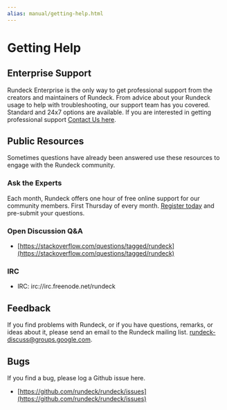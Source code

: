 ```yaml
---
alias: manual/getting-help.html
---
```

# Getting Help

## Enterprise Support

Rundeck Enterprise is the only way to get professional support from the creators and maintainers of Rundeck. From advice about your Rundeck usage to help with troubleshooting, our support team has you covered. Standard and 24x7 options are available.  If you are interested in getting professional support [Contact Us here](https://www.rundeck.com/contact).

## Public Resources

Sometimes questions have already been answered use these resources to engage with the Rundeck community.

### Ask the Experts
Each month, Rundeck offers one hour of free online support for our community members.  First Thursday of every month.  [Register today](https://www.rundeck.com/en-us/asktherundeckexpert) and pre-submit your questions.

### Open Discussion Q&A
- [https://stackoverflow.com/questions/tagged/rundeck](https://stackoverflow.com/questions/tagged/rundeck)

### IRC

- IRC: irc://irc.freenode.net/rundeck

## Feedback

If you find problems with Rundeck, or if you have questions, remarks, or
ideas about it, please send an email to the Rundeck mailing list.
[rundeck-discuss@groups.google.com](mailto:rundeck-discuss@groups.google.com).

## Bugs

If you find a bug, please log a Github issue here.

- [https://github.com/rundeck/rundeck/issues](https://github.com/rundeck/rundeck/issues)
